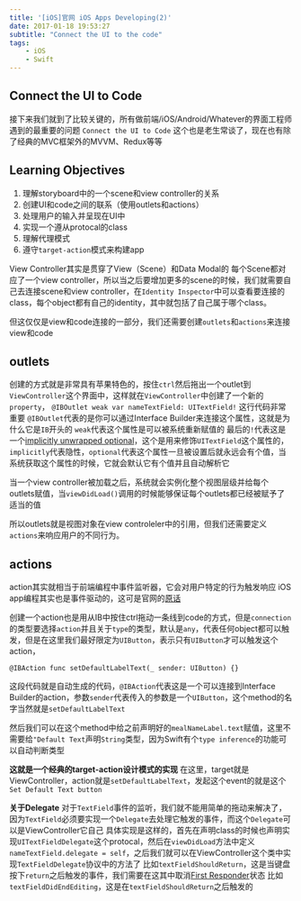```yaml
---
title: '[iOS]官网 iOS Apps Developing(2)'
date: 2017-01-18 19:53:27
subtitle: "Connect the UI to the code"
tags:
    - iOS
    - Swift
---
```

## Connect the UI to Code
接下来我们就到了比较关键的，所有做前端/iOS/Android/Whatever的界面工程师遇到的最重要的问题
`Connect the UI to Code`
这个也是老生常谈了，现在也有除了经典的MVC框架外的MVVM、Redux等等

## Learning Objectives
1. 理解storyboard中的一个scene和view controller的关系
2. 创建UI和code之间的联系（使用outlets和actions）
3. 处理用户的输入并呈现在UI中
4. 实现一个遵从protocal的class
5. 理解代理模式
6. 遵守`target-action`模式来构建app

View Controller其实是贯穿了View（Scene）和Data Modal的
每个Scene都对应了一个view controller，所以当之后要增加更多的scene的时候，我们就需要自己去连接scene和view controller，在`Identity Inspector`中可以查看要连接的class，每个object都有自己的identity，其中就包括了自己属于哪个class。

但这仅仅是view和code连接的一部分，我们还需要创建`outlets`和`actions`来连接view和code

## outlets
创建的方式就是非常具有苹果特色的，按住`ctrl`然后拖出一个outlet到`ViewController`这个界面中，这样就在`ViewController`中创建了一个新的`property`，
`@IBOutlet weak var nameTextField: UITextField!`
这行代码非常重要
`@IBOutlet`代表的是你可以通过Interface Builder来连接这个属性，这就是为什么它是`IB`开头的
`weak`代表这个属性是可以被系统重新赋值的
最后的`!`代表这是一个[implicitly unwrapped optional](https://developer.apple.com/library/content/referencelibrary/GettingStarted/DevelopiOSAppsSwift/GlossaryDefinitions.html#//apple_ref/doc/uid/TP40015214-CH12-SW50)，这个是用来修饰`UITextField`这个属性的，`implicitly`代表隐性，`optional`代表这个属性一旦被设置后就永远会有个值，当系统获取这个属性的时候，它就会默认它有个值并且自动解析它

当一个view controller被加载之后，系统就会实例化整个视图层级并给每个outlets赋值，当`viewDidLoad()`调用的时候能够保证每个outlets都已经被赋予了适当的值

所以outlets就是视图对象在view controleler中的引用，但我们还需要定义`actions`来响应用户的不同行为。

## actions
action其实就相当于前端编程中事件监听器，它会对用户特定的行为触发响应
iOS app编程其实也是事件驱动的，这可是官网的[原话](https://developer.apple.com/library/content/referencelibrary/GettingStarted/DevelopiOSAppsSwift/ConnectTheUIToCode.html#//apple_ref/doc/uid/TP40015214-CH22-SW1)

创建一个action也是用从IB中按住ctrl拖动一条线到code的方式，但是`connection`的类型要选择`action`并且关于`type`的类型，默认是`any`，代表任何object都可以触发，但是在这里我们最好限定为`UIButton`，表示只有`UIButton`才可以触发这个action，

```
@IBAction func setDefaultLabelText(_ sender: UIButton) {}
```
这段代码就是自动生成的代码，`@IBAction`代表这是一个可以连接到Interface Builder的action，参数`sender`代表传入的参数是一个`UIButton`，这个method的名字当然就是`setDefaultLabelText`

然后我们可以在这个method中给之前声明好的`mealNameLabel.text`赋值，这里不需要给`"Default Text`声明`String`类型，因为Swift有个`type inference`的功能可以自动判断类型

**这就是一个经典的target-action设计模式的实现**
在这里，target就是ViewController，action就是`setDefaultLabelText`，发起这个event的就是这个`Set Default Text button`

**关于Delegate**
对于`TextField`事件的监听，我们就不能用简单的拖动来解决了，因为`TextField`必须要实现一个`Delegate`去处理它触发的事件，而这个`Delegate`可以是ViewController它自己
具体实现是这样的，首先在声明class的时候也声明实现`UITextFieldDelegate`这个protocal，然后在`viewDidLoad`方法中定义`nameTextField.delegate = self`，之后我们就可以在ViewController这个类中实现`TextFieldDelegate`协议中的方法了
比如`textFieldShouldReturn`，这是当键盘按下`return`之后触发的事件，我们需要在这其中取消[First Responder](https://developer.apple.com/library/content/referencelibrary/GettingStarted/DevelopiOSAppsSwift/GlossaryDefinitions.html#//apple_ref/doc/uid/TP40015214-CH12-SW40)状态
比如`textFieldDidEndEditing`，这是在`textFieldShouldReturn`之后触发的 


